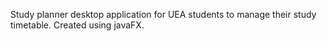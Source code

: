 Study planner desktop application for UEA students to manage their study timetable. Created using javaFX.
